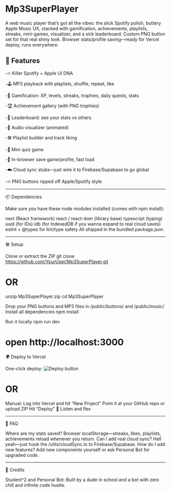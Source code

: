 # Mp3SuperPlayer
A web music player that’s got all the vibes: the slick Spotify polish, buttery Apple Music UX, stacked with gamification, achievements, playlists, streaks, mini-games, visualizer, and a sick leaderboard. Custom PNG button set for that real shiny look. Browser stats/profile saving—ready for Vercel deploy, runs everywhere.



🚀 Features
--------------------------------------------------------------------------------------
-🔥 Killer Spotify + Apple UI DNA

-🕹️ MP3 playback with playlists, shuffle, repeat, like

-🍕 Gamification: XP, levels, streaks, trophies, daily quests, stats

-🏆 Achievement gallery (with PNG trophies)

-🥇 Leaderboard: see your stats vs others

-🎨 Audio visualizer (animated)

-🛠️ Playlist builder and track liking

-🧠 Mini quiz game

-💾 In-browser save game/profile, fast load

-☁️ Cloud sync stubs—just wire it to Firebase/Supabase to go global

-🔥 PNG buttons ripped off Apple/Spotify style


--------------------------------------------------------------------------------------


📦 Dependencies

Make sure you have these node modules installed (comes with npm install):

next (React framework)
react / react-dom (library base)
typescript (typing)
uuid (for IDs)
idb (for IndexedDB if you wanna expand to real cloud saves)
eslint + @types for lint/type safety
All shipped in the bundled package.json.

--------------------------------------------------------------------------------------

🛠️ Setup

Clone or extract the ZIP
git clone https://github.com/YourUser/Mp3SuperPlayer.git
# OR
unzip Mp3SuperPlayer.zip
cd Mp3SuperPlayer


Drop your PNG buttons and MP3 files in /public/buttons/ and /public/music/
Install all dependencies
npm install


Run it locally
npm run dev
# open http://localhost:3000




🌍 Deploy to Vercel

One-click deploy:
<img src="https://vercel.com/new/clone?repository-url=https%3A%2F%2Fgithub.com%2FElite4EverX%2FMp3SuperPlayer" alt="Deploy button"/>


# OR

Manual:
Log into Vercel and hit “New Project”
Point it at your GitHub repo or upload ZIP
Hit “Deploy”
🎉 Listen and flex

--------------------------------------------------------------------------------------

🧠 FAQ

Where are my stats saved?
Browser localStorage—streaks, likes, playlists, achievements reload whenever you return.
Can I add real cloud sync?
Hell yeah—just hook the /utils/cloudSync.ts to Firebase/Supabase.
How do I add new features?
Add new components yourself or ask Personal Bot for upgraded code.

--------------------------------------------------------------------------------------

🤘 Credits

Student^2 and Personal Bot: Built by a dude in school and a bot with zero chill and infinite code hustle.
